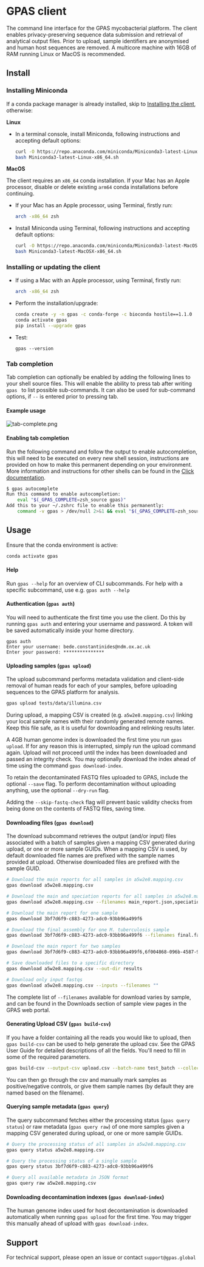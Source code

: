# GPAS client

The command line interface for the GPAS mycobacterial platform. The client enables privacy-preserving sequence data submission and retrieval of analytical output files. Prior to upload, sample identifiers are anonymised and human host sequences are removed. A multicore machine with 16GB of RAM running Linux or MacOS is recommended.



## Install

### Installing Miniconda

If a conda package manager is already installed, skip to [Installing the client](#installing-or-updating-the-client), otherwise:

**Linux**

- In a terminal console, install Miniconda, following instructions and accepting default options:
  ```bash
  curl -O https://repo.anaconda.com/miniconda/Miniconda3-latest-Linux-x86_64.sh
  bash Miniconda3-latest-Linux-x86_64.sh
  ```

**MacOS**

The client requires an `x86_64` conda installation. If your Mac has an Apple processor, disable or delete existing `arm64` conda installations before continuing.

- If your Mac has an Apple processor, using Terminal, firstly run:
  ```bash
  arch -x86_64 zsh
  ```
- Install Miniconda using Terminal, following instructions and accepting default options:
  ```bash
  curl -O https://repo.anaconda.com/miniconda/Miniconda3-latest-MacOSX-x86_64.sh
  bash Miniconda3-latest-MacOSX-x86_64.sh
  ```



### Installing or updating the client

- If using a Mac with an Apple processor, using Terminal, firstly run:

  ```bash
  arch -x86_64 zsh
  ```

- Perform the installation/upgrade:
  ```bash
  conda create -y -n gpas -c conda-forge -c bioconda hostile==1.1.0
  conda activate gpas
  pip install --upgrade gpas
  ```

- Test:
  ```
  gpas --version
  ```

### Tab completion

Tab completion can optionally be enabled by adding the following lines to your shell source files. 
This will enable the ability to press tab after writing `gpas ` to list possible sub-commands. It can also be used
for sub-command options, if `--` is entered prior to pressing tab.

#### Example usage

![tab-complete.png](src/assets/tab-complete.gif)

#### Enabling tab completion

Run the following command and follow the output to enable autocompletion, this will need to be executed
on every new shell session, instructions are provided on how to make this permanent depending on your
environment. More information and instructions for other shells can be found in the 
[Click documentation](https://click.palletsprojects.com/en/8.1.x/shell-completion/).

```bash
$ gpas autocomplete
Run this command to enable autocompletion:
    eval "$(_GPAS_COMPLETE=zsh_source gpas)"
Add this to your ~/.zshrc file to enable this permanently:
    command -v gpas > /dev/null 2>&1 && eval "$(_GPAS_COMPLETE=zsh_source gpas)"
```


## Usage

Ensure that the conda environment is active:

```bash
conda activate gpas
```



#### Help

Run `gpas --help` for an overview of CLI subcommands. For help with a specific subcommand, use e.g. `gpas auth --help`



#### Authentication (`gpas auth`)

You will need to authenticate the first time you use the client. Do this by running `gpas auth` and entering your username and password. A token will be saved automatically inside your home directory.

```
gpas auth
Enter your username: bede.constantinides@ndm.ox.ac.uk
Enter your password: ***************
```



#### Uploading samples (`gpas upload`)

The upload subcommand performs metadata validation and client-side removal of human reads for each of your samples, before uploading sequences to the GPAS platform for analysis.

```bash
gpas upload tests/data/illumina.csv
```

During upload, a mapping CSV is created (e.g. `a5w2e8.mapping.csv`) linking your local sample names with their randomly generated remote names. Keep this file safe, as it is useful for downloading and relinking results later.

A 4GB human genome index is downloaded the first time you run `gpas upload`. If for any reason this is interrupted, simply run the upload command again. Upload will not proceed until the index has been downloaded and passed an integrity check. You may optionally download the index ahead of time using the command `gpas download-index`.

To retain the decontaminated FASTQ files uploaded to GPAS, include the optional `--save` flag. To perform decontamination without uploading anything, use the optional `--dry-run` flag.

Adding the `--skip-fastq-check` flag will prevent basic validity checks from being done on the contents of FASTQ files, saving time.


#### Downloading files (`gpas download`)

The download subcommand retrieves the output (and/or input) files associated with a batch of samples given a mapping CSV generated during upload, or one or more sample GUIDs. When a mapping CSV is used, by default downloaded file names are prefixed with the sample names provided at upload. Otherwise downloaded files are prefixed with the sample GUID.

```bash
# Download the main reports for all samples in a5w2e8.mapping.csv
gpas download a5w2e8.mapping.csv

# Download the main and speciation reports for all samples in a5w2e8.mapping.csv
gpas download a5w2e8.mapping.csv --filenames main_report.json,speciation_report.json

# Download the main report for one sample
gpas download 3bf7d6f9-c883-4273-adc0-93bb96a499f6

# Download the final assembly for one M. tuberculosis sample
gpas download 3bf7d6f9-c883-4273-adc0-93bb96a499f6 --filenames final.fasta

# Download the main report for two samples
gpas download 3bf7d6f9-c883-4273-adc0-93bb96a499f6,6f004868-096b-4587-9d50-b13e09d01882

# Save downloaded files to a specific directory
gpas download a5w2e8.mapping.csv --out-dir results

# Download only input fastqs
gpas download a5w2e8.mapping.csv --inputs --filenames ""
```

The complete list of `--filenames` available for download varies by sample, and can be found in the Downloads section of sample view pages in the GPAS web portal.


#### Generating Upload CSV (`gpas build-csv`)

If you have a folder containing all the reads you would like to upload, then `gpas build-csv` can be used to help generate the upload csv. See the GPAS User Guide for detailed descriptions of all the fields.
You'll need to fill in some of the required parameters.

```bash
gpas build-csv --output-csv upload.csv --batch-name test_batch --collection-date 2024-04-15 --country GBR --max-batch-size 25 my_folder
```

You can then go through the csv and manually mark samples as positive/negative controls, or give them sample names (by default they are named based on the filename).


#### Querying sample metadata (`gpas query`)

The query subcommand fetches either the processing status (`gpas query status`) or raw metadata (`gpas query raw`) of one more samples given a mapping CSV generated during upload, or one or more sample GUIDs.

```bash
# Query the processing status of all samples in a5w2e8.mapping.csv
gpas query status a5w2e8.mapping.csv

# Query the processing status of a single sample
gpas query status 3bf7d6f9-c883-4273-adc0-93bb96a499f6

# Query all available metadata in JSON format
gpas query raw a5w2e8.mapping.csv
```



#### Downloading decontamination indexes (`gpas download-index`)

The human genome index used for host decontamination is downloaded automatically when running `gpas upload` for the first time. You may trigger this manually ahead of upload with `gpas download-index`.



## Support

For technical support, please open an issue or contact `support@gpas.global`
